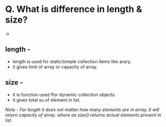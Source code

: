# Q. What is difference in length & size?
-> 
  ## length -
  - length is used for static/simple collection items like arary.
  - it gives limit of array or capacity of array.
  
  ## size - 
  - it is function used ffor dynamic collection objects.
  - it gives total su of element in list.
  
  *Note - 
       For length it does not matter how many elements are in array, it will return capacity of array.
       where as size() returns actual elements present in list.*
